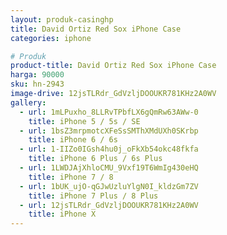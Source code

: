 ```yaml
---
layout: produk-casinghp
title: David Ortiz Red Sox iPhone Case
categories: iphone

# Produk
product-title: David Ortiz Red Sox iPhone Case
harga: 90000
sku: hn-2943
image-drive: 12jsTLRdr_GdVzljDOOUKR781KHz2A0WV
gallery:
  - url: 1mLPuxho_8LLRvTPbfLX6gQmRw63AWw-0
    title: iPhone 5 / 5s / SE
  - url: 1bsZ3mrpmotcXFeSsSMThXMdUXh0SKrbp
    title: iPhone 6 / 6s
  - url: 1-IIZo0IGsh4hu0j_oFkXb54okc48fkfa
    title: iPhone 6 Plus / 6s Plus
  - url: 1LWDJAjXhloCMU_9Vxf19T6WmIg430eHQ
    title: iPhone 7 / 8
  - url: 1bUK_ujO-qGJwUzluYlgN0I_kldzGm7ZV
    title: iPhone 7 Plus / 8 Plus
  - url: 12jsTLRdr_GdVzljDOOUKR781KHz2A0WV
    title: iPhone X
---
```

